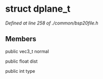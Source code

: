 # struct dplane_t

*Defined at line 258 of ./common/bsp20file.h*

## Members

public vec3_t normal

public float dist

public int type



